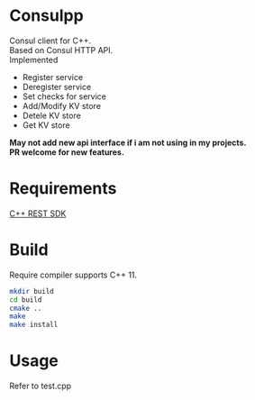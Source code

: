 # Consulpp
Consul client for C++.  
Based on Consul HTTP API.  
Implemented  
* Register service
* Deregister service
* Set checks for service
* Add/Modify KV store
* Detele KV store
* Get KV store

**May not add new api interface if i am not using in my projects.**  
**PR welcome for new features.**

# Requirements
[C++ REST SDK](https://github.com/Microsoft/cpprestsdk)

# Build
Require compiler supports C++ 11.
```bash
mkdir build
cd build
cmake ..
make
make install
```
# Usage
Refer to test.cpp
